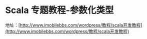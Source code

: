 # Scala 专题教程-参数化类型

地址：[http://www.imobilebbs.com/wordpress/教程/scala开发教程](http://www.imobilebbs.com/wordpress/教程/scala开发教程)
